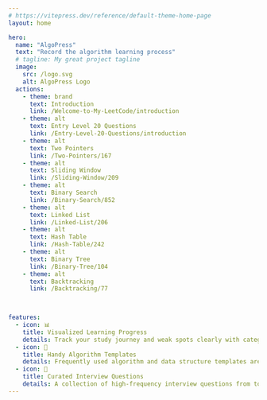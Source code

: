 ```yaml
---
# https://vitepress.dev/reference/default-theme-home-page
layout: home

hero:
  name: "AlgoPress"
  text: "Record the algorithm learning process"
  # tagline: My great project tagline
  image:
    src: /logo.svg
    alt: AlgoPress Logo
  actions:
    - theme: brand
      text: Introduction
      link: /Welcome-to-My-LeetCode/introduction
    - theme: alt
      text: Entry Level 20 Questions
      link: /Entry-Level-20-Questions/introduction
    - theme: alt
      text: Two Pointers
      link: /Two-Pointers/167
    - theme: alt
      text: Sliding Window
      link: /Sliding-Window/209
    - theme: alt
      text: Binary Search
      link: /Binary-Search/852
    - theme: alt
      text: Linked List
      link: /Linked-List/206
    - theme: alt
      text: Hash Table
      link: /Hash-Table/242
    - theme: alt
      text: Binary Tree
      link: /Binary-Tree/104
    - theme: alt
      text: Backtracking
      link: /Backtracking/77
    


features:
  - icon: 📊
    title: Visualized Learning Progress
    details: Track your study journey and weak spots clearly with categorized problems and progress markers.
  - icon: 🧩
    title: Handy Algorithm Templates
    details: Frequently used algorithm and data structure templates are provided for quick reference and reuse.
  - icon: 💼
    title: Curated Interview Questions
    details: A collection of high-frequency interview questions from top tech companies to help you prepare efficiently.
---
```


